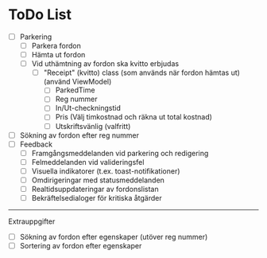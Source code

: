 # ToDo List
* [ ] Parkering
  * [ ] Parkera fordon
  * [ ] Hämta ut fordon
  * [ ] Vid uthämtning av fordon ska kvitto erbjudas
    * [ ] "Receipt" (kvitto) class (som används när fordon hämtas ut) (använd ViewModel)
      * [ ] ParkedTime
      * [ ] Reg nummer
      * [ ] In/Ut-checkningstid
      * [ ] Pris (Välj timkostnad och räkna ut total kostnad)
      * [ ] Utskriftsvänlig (valfritt)
* [ ] Sökning av fordon efter reg nummer
* [ ] Feedback
  * [ ] Framgångsmeddelanden vid parkering och redigering
  * [ ] Felmeddelanden vid valideringsfel
  * [ ] Visuella indikatorer (t.ex. toast-notifikationer)
  * [ ] Omdirigeringar med statusmeddelanden
  * [ ] Realtidsuppdateringar av fordonslistan
  * [ ] Bekräftelsedialoger för kritiska åtgärder
___
Extrauppgifter
* [ ] Sökning av fordon efter egenskaper (utöver reg nummer)
* [ ] Sortering av fordon efter egenskaper